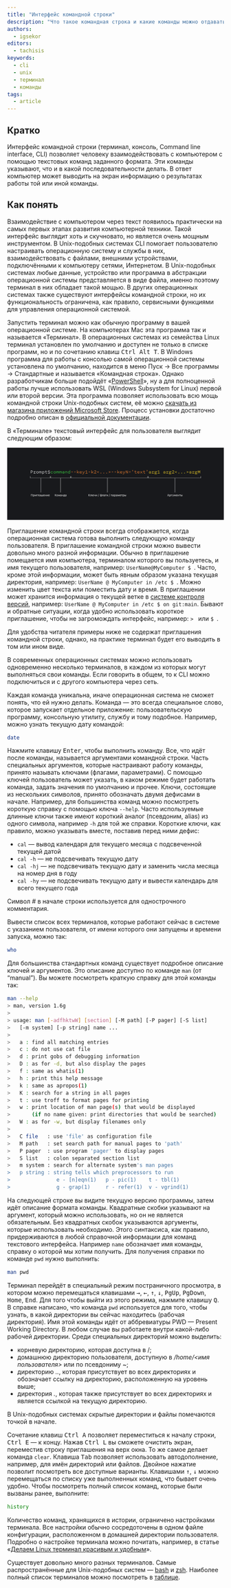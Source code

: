 ```yaml
---
title: "Интерфейс командной строки"
description: "Что такое командная строка и какие команды можно отдавать компьютеру"
authors:
  - igsekor
editors:
  - tachisis
keywords:
  - cli
  - unix
  - терминал
  - команды
tags:
  - article
---
```


## Кратко

Интерфейс командной строки (терминал, консоль, Command line interface, CLI) позволяет человеку взаимодействовать с компьютером с помощью текстовых команд заданного формата. Эти команды указывают, что и в какой последовательности делать. В ответ компьютер может выводить на экран информацию о результатах работы той или иной команды.

## Как понять

Взаимодействие с компьютером через текст появилось практически на самых первых этапах развития компьютерной техники. Такой интерфейс выглядит хоть и скучновато, но является очень мощным инструментом. В Unix-подобных системах CLI помогает пользователю настраивать операционную систему и службы в них, взаимодействовать с файлами, внешними устройствами, подключёнными к компьютеру сетями, Интернетом. В Unix-подобных системах любые данные, устройство или программа в абстракции операционной системы представляется в виде файла, именно поэтому терминал в них обладает такой мощью. В других операционных системах также существуют интерфейсы командной строки, но их функциональность ограничена, как правило, сервисными функциями для управления операционной системой.

Запустить терминал можно как обычную программу в вашей операционной системе. На компьютерах Mac эта программа так и называется «Терминал». В операционных системах из семейства Linux терминал установлен по умолчанию и доступен не только в списке программ, но и по сочетанию клавиш <kbd>Ctrl Alt T</kbd>. В Windows программа для работы с консолью самой операционной системы установлена по умолчанию, находится в меню Пуск → Все программы → Стандартные и называется «Командная строка». Однако разработчикам больше подойдёт «[PowerShell](https://docs.microsoft.com/ru/powershell/scripting/overview?view=powershell-7.1)», ну а для полноценной работы лучше использовать WSL (Windows Subsystem for Linux) первой или второй версии. Эта программа позволяет использовать всю мощь командной строки Unix-подобных систем, её можно [скачать из магазина приложений Microsoft Store](https://aka.ms/wslstore). Процесс установки достаточно подробно описан в [официальной документации](https://docs.microsoft.com/ru-ru/windows/wsl/install-win10).

В «Терминале» текстовый интерфейс для пользователя выглядит следующим образом:

![Структура интерфейса командной строки](images/cli-command.png)

Приглашение командной строки всегда отображается, когда операционная система готова выполнить следующую команду пользователя. В приглашение командной строки можно вывести довольно много разной информации. Обычно в приглашение помещается имя компьютера, терминалом которого вы пользуетесь, и имя текущего пользователя, например: `UserName@MyComputer $ `. Часто, кроме этой информации, может быть явным образом указана текущая директория, например: `UserName @ MyComputer in /etc $ `. Можно изменить цвет текста или поместить дату и время. В приглашении может хранится информация о текущей ветке в [системе контроля версий](/tools/version-control/), например: `UserName @ MyComputer in /etc $ on git:main`. Бывают и обратные ситуации, когда удобно использовать короткое приглашение, чтобы не загромождать интерфейс, например: `> ` или `$ `.

Для удобства читателя примеры ниже не содержат приглашения командной строки, однако, на практике терминал будет его выводить в том или ином виде.

В современных операционных системах можно использовать одновременно несколько терминалов, в каждом из которых могут выполняться свои команды. Если говорить в общем, то к CLI можно подключиться и с другого компьютера через сеть.

Каждая команда уникальна, иначе операционная система не сможет понять, что ей нужно делать. Команда — это всегда специальное слово, которое запускает отдельное приложение: пользовательскую программу, консольную утилиту, службу и тому подобное. Например, можно узнать текущую дату командой:

```bash
date
```

Нажмите клавишу <kbd>Enter</kbd>, чтобы выполнить команду. Все, что идёт после команды, называется аргументами командной строки. Часть специальных аргументов, которые настраивают работу команды, принято называть ключами (флагами, параметрами). С помощью ключей пользователь может указать, в каком режиме будет работать команда, задать значения по умолчанию и прочее. Ключи, состоящие из нескольких символов, принято обозначать двумя дефисами в начале. Например, для большинства команд можно посмотреть короткую справку с помощью ключа `--help`.  Часто используемые длинные ключи также имеют короткий аналог (псевдоним, alias) из одного символа, например `-h` для той же справки. Короткие ключи, как правило, можно указывать вместе, поставив перед ними дефис:

- `cal` — вывод календаря для текущего месяца с подсвеченной текущей датой
- `cal -h` — не подсвечивать текущую дату
- `cal -hj` — не подсвечивать текущую дату и заменить числа месяца на номер дня в году
- `cal -hy` — не подсвечивать текущую дату и вывести календарь для всего текущего года

Символ _#_ в начале строки используется для однострочного комментария.

Вывести список всех терминалов, которые работают сейчас в системе с указанием пользователя, от имени которого они запущены и времени запуска, можно так:

```bash
who
```

Для большинства стандартных команд существует подробное описание ключей и аргументов. Это описание доступно по команде `man` (от “manual”). Вы можете посмотреть краткую справку для этой команды так:

```bash
man --help
> man, version 1.6g
>
> usage: man [-adfhktwW] [section] [-M path] [-P pager] [-S list]
>   [-m system] [-p string] name ...
>
>   a : find all matching entries
>   c : do not use cat file
>   d : print gobs of debugging information
>   D : as for -d, but also display the pages
>   f : same as whatis(1)
>   h : print this help message
>   k : same as apropos(1)
>   K : search for a string in all pages
>   t : use troff to format pages for printing
>   w : print location of man page(s) that would be displayed
>       (if no name given: print directories that would be searched)
>   W : as for -w, but display filenames only
>
>   C file   : use 'file' as configuration file
>   M path   : set search path for manual pages to 'path'
>   P pager  : use program 'pager' to display pages
>   S list   : colon separated section list
>   m system : search for alternate system's man pages
>   p string : string tells which preprocessors to run
>               e - [n]eqn(1)   p - pic(1)    t - tbl(1)
>               g - grap(1)     r - refer(1)  v - vgrind(1)
```

На следующей строке вы видите текущую версию программы, затем идёт описание формата команды. Квадратные скобки указывают на аргумент, который можно использовать, но он не является обязательным. Без квадратных скобок указываются аргументы, которые использовать необходимо. Этого синтаксиса, как правило, придерживаются в любой справочной информации для команд текстового интерфейса. Например `name` обозначает имя команды, справку о которой мы хотим получить. Для получения справки по команде `pwd` нужно выполнить:

```bash
man pwd
```

Терминал перейдёт в специальный режим постраничного просмотра, в котором можно перемещаться клавишами <kbd>→</kbd>, <kbd>←</kbd>, <kbd>↑</kbd>, <kbd>↓</kbd>, <kbd>PgUp</kbd>, <kbd>PgDown</kbd>, <kbd>Home</kbd>, <kbd>End</kbd>. Для того чтобы выйти из этого режима, нажмите клавишу <kbd>Q</kbd>. В справке написано, что команда `pwd` используется для того, чтобы узнать, в какой директории вы сейчас находитесь (рабочая директория). Имя этой команды идёт от аббревиатуры PWD — Present Working Directory. В любом случае вы работаете внутри какой-либо рабочей директории. Среди специальных директорий можно выделить:

- корневую директорию, которая доступна в /;
- домашнюю директорию пользователя, доступную в _/home/&lt;имя пользователя&gt;_ или по псевдониму _~_;
- директорию _.._, которая присутствует во всех директориях и обозначает ссылку на директорию, расположенную на уровень выше;
- директория _._, которая также присутствует во всех директориях и является ссылкой на текущую директорию.

В Unix-подобных системах скрытые директории и файлы помечаются точкой в начале.

Сочетание клавиш <kbd>Ctrl A</kbd> позволяет переместиться к началу строки, <kbd>Ctrl E</kbd> — к концу. Нажав <kbd>Ctrl L</kbd> вы сможете очистить экран, переместив строку приглашения на верх окна. То же самое делает команда `clear`. Клавиша <kbd>Tab</kbd> позволяет использовать автодополнение, например, для имён директорий или файлов. Двойное нажатие позволит посмотреть все доступные варианты. Клавишами <kbd>↑</kbd>, <kbd>↓</kbd> можно перемещаться по списку уже выполненных команд, что бывает очень удобно. Чтобы посмотреть полный список команд, которые были вызваны ранее, выполните:

```bash
history
```

Количество команд, хранящихся в истории, ограничено настройками терминала. Все настройки обычно сосредоточены в одном файле конфигурации, расположенном в домашней директории пользователя. Подробно о настройке терминала можно почитать, например, в статье «[Делаем Linux терминал красивым и удобным](https://habr.com/ru/post/516004/)».

Существует довольно много разных терминалов. Самые распространённые для Unix-подобных систем — [bash](https://ru.wikipedia.org/wiki/Bash) и [zsh](https://ru.wikipedia.org/wiki/Zsh). Наиболее полный список терминалов можно посмотреть в [таблице](https://ru.wikipedia.org/wiki/%D0%A1%D1%80%D0%B0%D0%B2%D0%BD%D0%B5%D0%BD%D0%B8%D0%B5_%D0%BA%D0%BE%D0%BC%D0%B0%D0%BD%D0%B4%D0%BD%D1%8B%D1%85_%D0%BE%D0%B1%D0%BE%D0%BB%D0%BE%D1%87%D0%B5%D0%BA).
